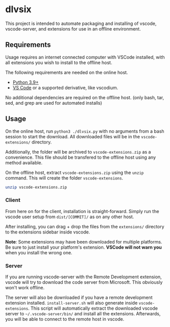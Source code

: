 # dlvsix

This project is intended to automate packaging and installing of vscode,
vscode-server, and extensions for use in an offline environment.

## Requirements

Usage requires an internet connected computer with VSCode installed, with all extensions you wish to install to the offline host.

The following requirements are needed on the online host.

- [Python 3.9+](https://www.python.org/downloads)
- [VS Code](https://code.visualstudio.org) or a supported derivative, like vscodium.

No additional dependencies are required on the offline host. (only bash, tar, sed, and grep are used for automated installs)

## Usage

On the online host, run `python3 ./dlvsix.py` with no arguments from a bash session to start the download. All downloaded files will be in the `vscode-extensions/` directory.

Additionally, the folder will be archived to `vscode-extensions.zip` as a convenience. This file should be transfered to the offline host using any method available.

On the offline host, extract `vscode-extensions.zip` using the `unzip` command. This will create the folder `vscode-extensions`.

```sh
unzip vscode-extensions.zip
```

### Client

From here on for the client, installation is straight-forward. Simply run the vscode user setup from `dist/[COMMIT]/` as on any other host.

After installing, you can drag + drop the files from the `extensions/` directory to the extensions sidebar inside vscode.

**Note**: Some extensions may have been downloaded for multiple platforms. Be sure to just install your platform's extension. **VSCode will not warn you** when you install the wrong one.

### Server

If you are running vscode-server with the Remote Development extension, vscode will try to download the code server from Microsoft. This obviously won't work offline.

The server will also be downloaded if you have a remote development extension installed. `install-server.sh` will also generate inside `vscode-extensions`. This script will automatically extract the downloaded vscode server to `~/.vscode-server/bin/` and install all the extensions. Afterwards, you will be able to connect to the remote host in vscode.
